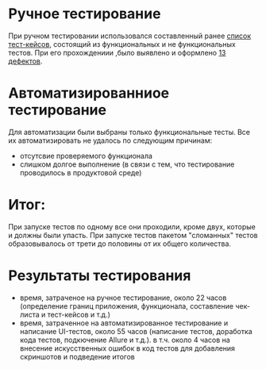 # Ручное тестирование

При ручном тестировании использовался составленный ранее [список тест-кейсов](https://github.com/nancygespens/nancygespens-qamid-diplom-1/blob/7151ad78999103ef515298d1476591244c8e5cc2/Cases.xlsx), состоящий из функциональных и не функциональных тестов. При его прохождениии ,было выявлено и оформлено [13 дефектов](https://github.com/nancygespens/nancygespens-qamid-diplom-1/issues).


# Автоматизированниое тестирование

Для автоматизации были выбраны только функциональные тесты. Все их автоматизировать не удалось по следующим причинам:
* отсутсвие проверяемого функционала
* слишком долгое выполнение (в связи с тем, что тестирование проводилось в продуктовой среде)

# Итог:

При запуске тестов по одному все они проходили, кроме двух, которые и должны были упасть. При запуске тестов пакетом "сломанных" тестов образовывалось от трети до половины от их общего количества.

# Результаты тестирования

* время, затраченое на ручное тестирование, около 22 часов (определение границ приложения, функционала, составление чек-листа и тест-кейсов и т.д.)
* время, затраченное на автоматизированное тестирование и написание UI-тестов, около 55 часов (написание тестов, доработка кода тестов, подкючение Allure и т.д.). в т.ч. около 4 часов на внесение искусственных ошибок в код тестов для добавления скриншотов и подведение итогов
